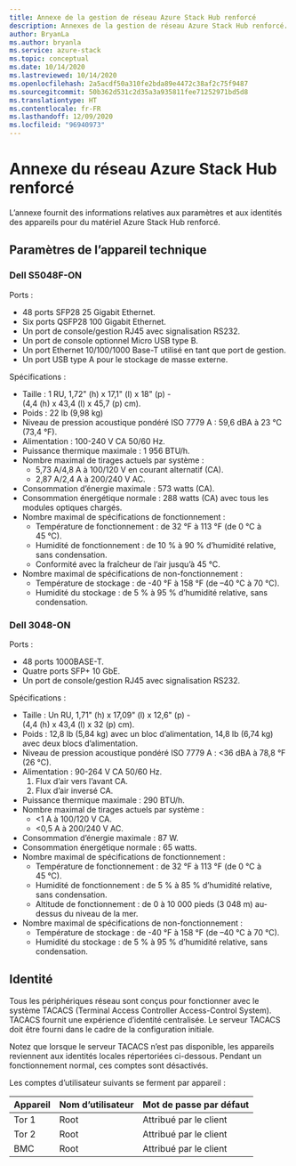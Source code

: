 ```yaml
---
title: Annexe de la gestion de réseau Azure Stack Hub renforcé
description: Annexes de la gestion de réseau Azure Stack Hub renforcé.
author: BryanLa
ms.author: bryanla
ms.service: azure-stack
ms.topic: conceptual
ms.date: 10/14/2020
ms.lastreviewed: 10/14/2020
ms.openlocfilehash: 2a5acdf50a310fe2bda89e4472c38af2c75f9487
ms.sourcegitcommit: 50b362d531c2d35a3a935811fee71252971bd5d8
ms.translationtype: HT
ms.contentlocale: fr-FR
ms.lasthandoff: 12/09/2020
ms.locfileid: "96940973"
---
```

# <a name="azure-stack-hub-ruggedized-network-appendix"></a>Annexe du réseau Azure Stack Hub renforcé

L’annexe fournit des informations relatives aux paramètres et aux identités des appareils pour du matériel Azure Stack Hub renforcé.

## <a name="technical-device-parameters"></a>Paramètres de l’appareil technique

### <a name="dell-s5048f-on"></a>Dell S5048F-ON

Ports : 

- 48 ports SFP28 25 Gigabit Ethernet. 
- Six ports QSFP28 100 Gigabit Ethernet. 
- Un port de console/gestion RJ45 avec signalisation RS232.
- Un port de console optionnel Micro USB type B. 
- Un port Ethernet 10/100/1000 Base-T utilisé en tant que port de gestion. 
- Un port USB type A pour le stockage de masse externe. 

Spécifications :

- Taille : 1 RU, 1,72" (h) x 17,1" (l) x 18" (p) - (4,4 (h) x 43,4 (l) x 45,7 (p) cm). 
- Poids : 22 lb (9,98 kg) 
- Niveau de pression acoustique pondéré ISO 7779 A : 59,6 dBA à 23 °C (73,4 °F).  
- Alimentation : 100-240 V CA 50/60 Hz. 
- Puissance thermique maximale : 1 956 BTU/h. 
- Nombre maximal de tirages actuels par système : 
  - 5,73 A/4,8 A à 100/120 V en courant alternatif (CA). 
  - 2,87 A/2,4 A à 200/240 V AC. 
- Consommation d’énergie maximale : 573 watts (CA). 
- Consommation énergétique normale : 288 watts (CA) avec tous les modules optiques chargés.  
- Nombre maximal de spécifications de fonctionnement : 
  - Température de fonctionnement : de 32 °F à 113 °F (de 0 °C à 45 °C). 
  - Humidité de fonctionnement : de 10 % à 90 % d’humidité relative, sans condensation. 
  - Conformité avec la fraîcheur de l’air jusqu’à 45 °C. 
- Nombre maximal de spécifications de non-fonctionnement : 
  - Température de stockage : de -40 °F à 158 °F (de –40 °C à 70 °C). 
  - Humidité du stockage : de 5 % à 95 % d’humidité relative, sans condensation.

### <a name="dell-3048-on"></a>Dell 3048-ON

Ports :

- 48 ports 1000BASE-T.  
- Quatre ports SFP+ 10 GbE. 
- Un port de console/gestion RJ45 avec signalisation RS232.  

Spécifications :

- Taille : Un RU, 1,71" (h) x 17,09" (l) x 12,6" (p) - (4,4 (h) x 43,4 (l) x 32 (p) cm).  
- Poids : 12,8 lb (5,84 kg) avec un bloc d’alimentation, 14,8 lb (6,74 kg) avec deux blocs d’alimentation. 
- Niveau de pression acoustique pondéré ISO 7779 A : \<36 dBA à 78,8 °F (26 °C). 
- Alimentation : 90-264 V CA 50/60 Hz. 
  1) Flux d’air vers l’avant CA.  
  2) Flux d’air inversé CA. 
- Puissance thermique maximale : 290 BTU/h. 
- Nombre maximal de tirages actuels par système :  
  - \<1 A à 100/120 V CA. 
  - \<0,5 A à 200/240 V AC.  
- Consommation d’énergie maximale : 87 W. 
- Consommation énergétique normale : 65 watts. 
- Nombre maximal de spécifications de fonctionnement :  
  - Température de fonctionnement : de 32 °F à 113 °F (de 0 °C à 45 °C).  
  - Humidité de fonctionnement : de 5 % à 85 % d’humidité relative, sans condensation.    
  - Altitude de fonctionnement : de 0 à 10 000 pieds (3 048 m) au-dessus du niveau de la mer.  
- Nombre maximal de spécifications de non-fonctionnement : 
  - Température de stockage : de -40 °F à 158 °F (de –40 °C à 70 °C). 
  - Humidité du stockage : de 5 % à 95 % d’humidité relative, sans condensation.   

## <a name="identity"></a>Identité

Tous les périphériques réseau sont conçus pour fonctionner avec le système TACACS (Terminal Access Controller Access-Control System). TACACS fournit une expérience d’identité centralisée. Le serveur TACACS doit être fourni dans le cadre de la configuration initiale.

Notez que lorsque le serveur TACACS n’est pas disponible, les appareils reviennent aux identités locales répertoriées ci-dessous. Pendant un fonctionnement normal, ces comptes sont désactivés.

Les comptes d’utilisateur suivants se ferment par appareil :

| Appareil | Nom d’utilisateur | Mot de passe par défaut     |
|--------|----------|----------------------|
| Tor 1  | Root     | Attribué par le client |
| Tor 2  | Root     | Attribué par le client |
| BMC    | Root     | Attribué par le client |
